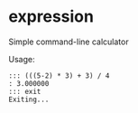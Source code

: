 # expression
Simple command-line calculator

Usage:
```
::: (((5-2) * 3) + 3) / 4 
: 3.000000
::: exit
Exiting...
```
